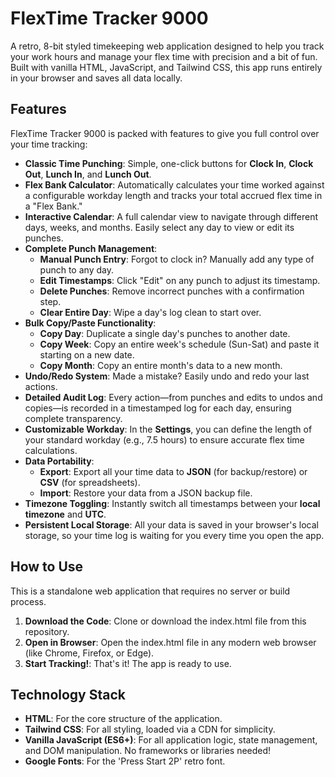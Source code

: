 # **FlexTime Tracker 9000**

A retro, 8-bit styled timekeeping web application designed to help you track your work hours and manage your flex time with precision and a bit of fun. Built with vanilla HTML, JavaScript, and Tailwind CSS, this app runs entirely in your browser and saves all data locally.

## **Features**

FlexTime Tracker 9000 is packed with features to give you full control over your time tracking:

* **Classic Time Punching**: Simple, one-click buttons for **Clock In**, **Clock Out**, **Lunch In**, and **Lunch Out**.  
* **Flex Bank Calculator**: Automatically calculates your time worked against a configurable workday length and tracks your total accrued flex time in a "Flex Bank."  
* **Interactive Calendar**: A full calendar view to navigate through different days, weeks, and months. Easily select any day to view or edit its punches.  
* **Complete Punch Management**:  
  * **Manual Punch Entry**: Forgot to clock in? Manually add any type of punch to any day.  
  * **Edit Timestamps**: Click "Edit" on any punch to adjust its timestamp.  
  * **Delete Punches**: Remove incorrect punches with a confirmation step.  
  * **Clear Entire Day**: Wipe a day's log clean to start over.  
* **Bulk Copy/Paste Functionality**:  
  * **Copy Day**: Duplicate a single day's punches to another date.  
  * **Copy Week**: Copy an entire week's schedule (Sun-Sat) and paste it starting on a new date.  
  * **Copy Month**: Copy an entire month's data to a new month.  
* **Undo/Redo System**: Made a mistake? Easily undo and redo your last actions.  
* **Detailed Audit Log**: Every action—from punches and edits to undos and copies—is recorded in a timestamped log for each day, ensuring complete transparency.  
* **Customizable Workday**: In the **Settings**, you can define the length of your standard workday (e.g., 7.5 hours) to ensure accurate flex time calculations.  
* **Data Portability**:  
  * **Export**: Export all your time data to **JSON** (for backup/restore) or **CSV** (for spreadsheets).  
  * **Import**: Restore your data from a JSON backup file.  
* **Timezone Toggling**: Instantly switch all timestamps between your **local timezone** and **UTC**.  
* **Persistent Local Storage**: All your data is saved in your browser's local storage, so your time log is waiting for you every time you open the app.

## **How to Use**

This is a standalone web application that requires no server or build process.

1. **Download the Code**: Clone or download the index.html file from this repository.  
2. **Open in Browser**: Open the index.html file in any modern web browser (like Chrome, Firefox, or Edge).  
3. **Start Tracking\!**: That's it\! The app is ready to use.

## **Technology Stack**

* **HTML**: For the core structure of the application.  
* **Tailwind CSS**: For all styling, loaded via a CDN for simplicity.  
* **Vanilla JavaScript (ES6+)**: For all application logic, state management, and DOM manipulation. No frameworks or libraries needed\!  
* **Google Fonts**: For the 'Press Start 2P' retro font.
